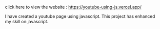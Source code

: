 click here to view the website : https://youtube-using-js.vercel.app/


I have created a youtube page using javascript. This project has enhanced my skill on javascript.
